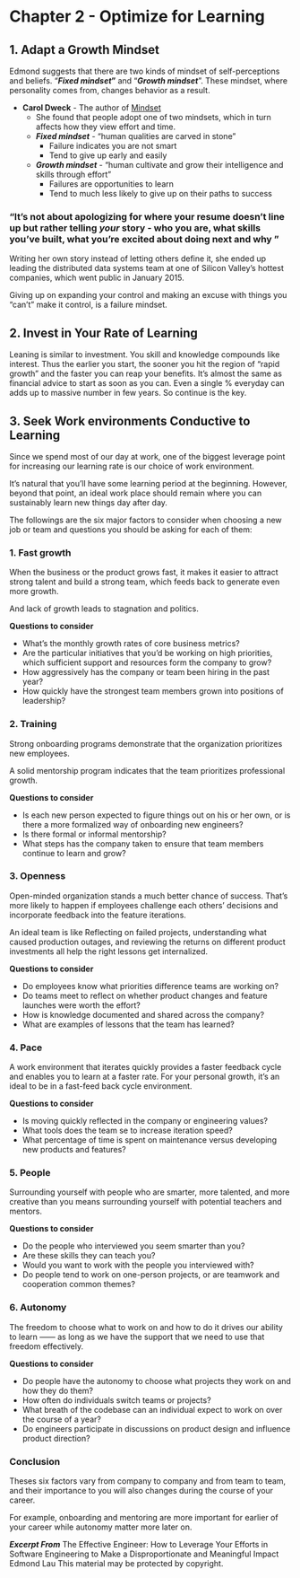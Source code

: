 # Chapter 2 - Optimize for Learning

## 1. Adapt a Growth Mindset

Edmond suggests that there are two kinds of mindset of self-perceptions and beliefs. “***Fixed mindset*”** and “***Growth mindset***”. These mindset, where personality comes from, changes behavior as a result.

- **Carol Dweck** - The author of [Mindset](https://www.amazon.ca/dp/B000FCKPHG/ref=dp-kindle-redirect?_encoding=UTF8&btkr=1)
    - She found that people adopt one of two mindsets, which in turn affects how they view effort and time.
    - ***Fixed mindset***  - “human qualities are carved in stone”
        - Failure indicates you are not smart
        - Tend to give up early and easily
    - ***Growth mindset*** - “human cultivate and grow their intelligence and skills through effort”
        - Failures are opportunities to learn
        - Tend to much less likely to give up on their paths to success
        

### “It’s not about apologizing for where your resume doesn’t line up but rather telling *your* story - who you are, what skills you’ve built, what you’re excited about doing next and why ”

Writing her own story instead of letting others define it, she ended up leading the distributed data systems team at one of Silicon Valley’s hottest companies, which went public in January 2015.

Giving up on expanding your control and making an excuse with things you “can’t” make it control, is a failure mindset.

## 2. Invest in Your Rate of Learning

Leaning is similar to investment. You skill and knowledge compounds like interest. Thus the earlier you start, the sooner you hit the region of “rapid growth” and the faster you can reap your benefits. It’s almost the same as financial advice to start as soon as you can. Even a single % everyday can adds up to massive number in few years. So continue is the key.

## 3. Seek Work environments Conductive to Learning

Since we spend most of our day at work, one of the biggest leverage point for increasing our learning rate is our choice of work environment.

It’s natural that you’ll have some learning period at the beginning. However, beyond that point, an ideal work place should remain where you can sustainably learn new things day after day.

The followings are the six major factors to consider when choosing a new job or team and questions you should be asking for each of them:

### 1. **Fast growth**

When the business or the product grows fast, it makes it easier to attract strong talent and build a strong team, which feeds back to generate even more growth.

And lack of growth leads to stagnation and politics.

**Questions to consider**

- What’s the monthly growth rates of core business metrics?
- Are the particular initiatives that you’d be working on high priorities, which sufficient support and resources form the company to grow?
- How aggressively has the company or team been hiring in the past year?
- How quickly have the strongest team members grown into positions of leadership?

### 2. **Training**

Strong onboarding programs demonstrate that the organization prioritizes new employees.

A solid mentorship program indicates that the team prioritizes professional growth.

 **Questions to consider**

- Is each new person expected to figure things out on his or her own, or is there a more formalized way of onboarding new engineers?
- Is there formal or informal mentorship?
- What steps has the company taken to ensure that team members continue to learn and grow?

### 3. **Openness**

Open-minded organization stands a much better chance of success. That’s more likely to happen if employees challenge each others’ decisions and incorporate feedback into the feature iterations.

An ideal team is like Reflecting on failed projects, understanding what caused production outages, and reviewing the returns on different product investments all help the right lessons get internalized. 

 **Questions to consider**

- Do employees know what priorities difference teams are working on?
- Do teams meet to reflect on whether product changes and feature launches were worth the effort?
- How is knowledge documented and shared across the company?
- What are examples of lessons that the team has learned?

### 4. **Pace**

A work environment that iterates quickly provides a faster feedback cycle and enables you to learn at a faster rate. For your personal growth, it’s an ideal to be in a fast-feed back cycle environment.

 **Questions to consider**

- Is moving quickly reflected in the company or engineering values?
- What tools does the team se to increase iteration speed?
- What percentage of time is spent on maintenance versus developing new products and features?

### 5. **People**

Surrounding yourself with people who are smarter, more talented, and more creative than you means surrounding yourself with potential teachers and mentors.

 **Questions to consider**

- Do the people who interviewed you seem smarter than you?
- Are these skills they can teach you?
- Would you want to work with the people you interviewed with?
- Do people tend to work on one-person projects, or are teamwork and cooperation common themes?

### 6. **Autonomy**

The freedom to choose what to work on and how to do it drives our ability to learn —— as long as we have the support that we need to use that freedom effectively.

 **Questions to consider**

- Do people have the autonomy to choose what projects they work on and how they do them?
- How often do individuals switch teams or projects?
- What breath of the codebase can an individual expect to work on over  the course of a year?
- Do engineers participate in discussions on product design and influence product direction?

### **Conclusion**

Theses six factors vary from company to company and from team to team, and their importance to you will also changes during the course of your career.

For example, onboarding and mentoring are more important for earlier of your career while autonomy matter more later on.


***Excerpt From***
The Effective Engineer: How to Leverage Your Efforts in Software Engineering to Make a Disproportionate and Meaningful Impact
Edmond Lau
This material may be protected by copyright.